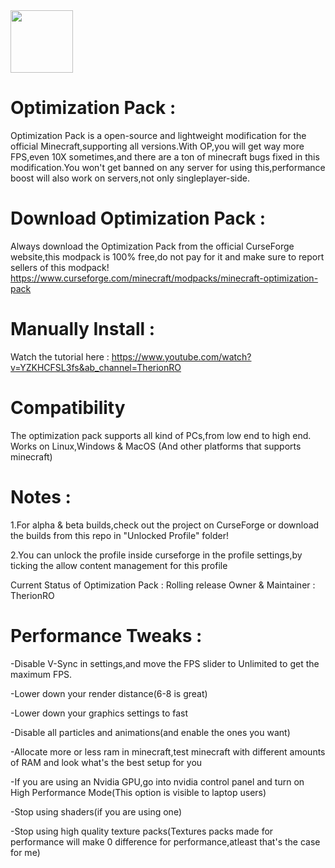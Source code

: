 <img src="https://user-images.githubusercontent.com/59541950/175035789-c176525a-93d6-4c1b-83af-beec801c5dd8.png" width="100" height="100" />

# Optimization Pack :
Optimization Pack is a open-source and lightweight modification for the official Minecraft,supporting all versions.With OP,you will get way more FPS,even 10X sometimes,and there are a ton of minecraft bugs fixed in this modification.You won't get banned on any server for using this,performance boost will also work on servers,not only singleplayer-side.

# Download Optimization Pack :
Always download the Optimization Pack from the official CurseForge website,this modpack is 100% free,do not pay for it and make sure to report sellers of this modpack!
https://www.curseforge.com/minecraft/modpacks/minecraft-optimization-pack

# Manually Install :
 Watch the tutorial here : https://www.youtube.com/watch?v=YZKHCFSL3fs&ab_channel=TherionRO
 
# Compatibility
 The optimization pack supports all kind of PCs,from low end to high end.
 Works on Linux,Windows & MacOS (And other platforms that supports minecraft)
 
# Notes :
 1.For alpha & beta builds,check out the project on CurseForge or download the builds from this repo in "Unlocked Profile" folder!
 
 2.You can unlock the profile inside curseforge in the profile settings,by ticking the allow content management for this profile
 
 Current Status of Optimization Pack : Rolling release
 Owner & Maintainer : TherionRO
 
# Performance Tweaks :
-Disable V-Sync in settings,and move the FPS slider to Unlimited to get the maximum FPS.

-Lower down your render distance(6-8 is great)

-Lower down your graphics settings to fast

-Disable all particles and animations(and enable the ones you want)

-Allocate more or less ram in minecraft,test minecraft with different amounts of RAM and look what's the best setup for you

-If you are using an Nvidia GPU,go into nvidia control panel and turn on High Performance Mode(This option is visible to laptop users)

-Stop using shaders(if you are using one)

-Stop using high quality texture packs(Textures packs made for performance will make 0 difference for performance,atleast that's the case for me)

 
